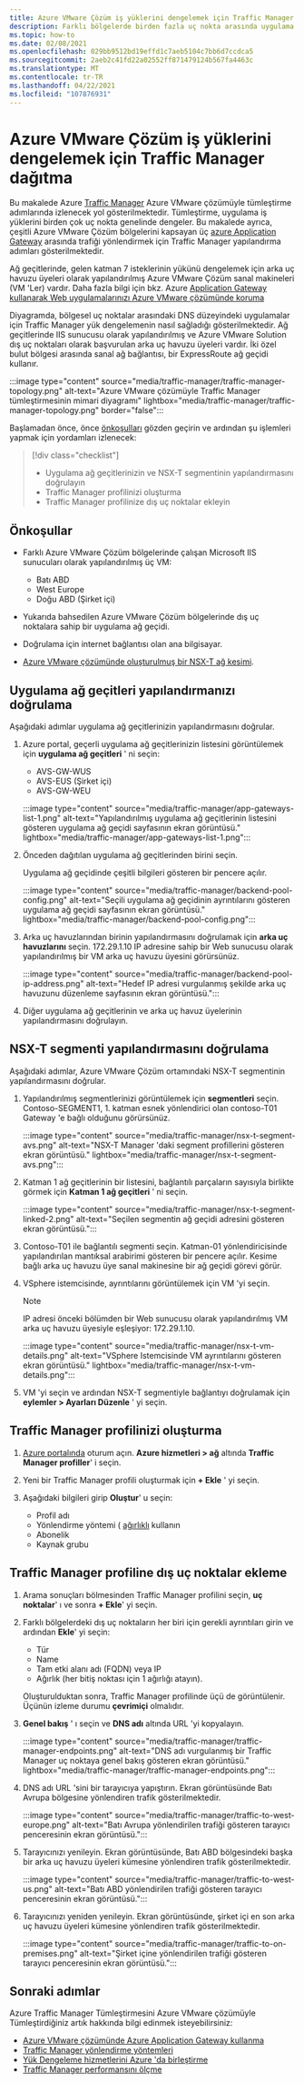 ```yaml
---
title: Azure VMware Çözüm iş yüklerini dengelemek için Traffic Manager dağıtma
description: Farklı bölgelerde birden fazla uç nokta arasında uygulama iş yüklerini dengelemek için Traffic Manager Azure VMware çözümü ile tümleştirmeyi öğrenin.
ms.topic: how-to
ms.date: 02/08/2021
ms.openlocfilehash: 029bb9512bd19effd1c7aeb5104c7bb6d7ccdca5
ms.sourcegitcommit: 2aeb2c41fd22a02552ff871479124b567fa4463c
ms.translationtype: MT
ms.contentlocale: tr-TR
ms.lasthandoff: 04/22/2021
ms.locfileid: "107876931"
---
```

# <a name="deploy-traffic-manager-to-balance-azure-vmware-solution-workloads"></a>Azure VMware Çözüm iş yüklerini dengelemek için Traffic Manager dağıtma

Bu makalede Azure [Traffic Manager](../traffic-manager/traffic-manager-overview.md) Azure VMware çözümüyle tümleştirme adımlarında izlenecek yol gösterilmektedir. Tümleştirme, uygulama iş yüklerini birden çok uç nokta genelinde dengeler. Bu makalede ayrıca, çeşitli Azure VMware Çözüm bölgelerini kapsayan üç [azure Application Gateway](../application-gateway/overview.md) arasında trafiği yönlendirmek için Traffic Manager yapılandırma adımları gösterilmektedir. 

Ağ geçitlerinde, gelen katman 7 isteklerinin yükünü dengelemek için arka uç havuzu üyeleri olarak yapılandırılmış Azure VMware Çözüm sanal makineleri (VM 'Ler) vardır. Daha fazla bilgi için bkz. Azure [Application Gateway kullanarak Web uygulamalarınızı Azure VMware çözümünde koruma](protect-azure-vmware-solution-with-application-gateway.md)

Diyagramda, bölgesel uç noktalar arasındaki DNS düzeyindeki uygulamalar için Traffic Manager yük dengelemenin nasıl sağladığı gösterilmektedir. Ağ geçitlerinde IIS sunucusu olarak yapılandırılmış ve Azure VMware Solution dış uç noktaları olarak başvurulan arka uç havuzu üyeleri vardır. İki özel bulut bölgesi arasında sanal ağ bağlantısı, bir ExpressRoute ağ geçidi kullanır.   

:::image type="content" source="media/traffic-manager/traffic-manager-topology.png" alt-text="Azure VMware çözümüyle Traffic Manager tümleştirmesinin mimari diyagramı" lightbox="media/traffic-manager/traffic-manager-topology.png" border="false":::

Başlamadan önce, önce [önkoşulları](#prerequisites) gözden geçirin ve ardından şu işlemleri yapmak için yordamları izlenecek:

> [!div class="checklist"]
> * Uygulama ağ geçitlerinizin ve NSX-T segmentinin yapılandırmasını doğrulayın
> * Traffic Manager profilinizi oluşturma
> * Traffic Manager profilinize dış uç noktalar ekleyin

## <a name="prerequisites"></a>Önkoşullar

- Farklı Azure VMware Çözüm bölgelerinde çalışan Microsoft IIS sunucuları olarak yapılandırılmış üç VM: 
   - Batı ABD
   - West Europe
   - Doğu ABD (Şirket içi) 

- Yukarıda bahsedilen Azure VMware Çözüm bölgelerinde dış uç noktalara sahip bir uygulama ağ geçidi.

- Doğrulama için internet bağlantısı olan ana bilgisayar. 

- [Azure VMware çözümünde oluşturulmuş bir NSX-T ağ kesimi](tutorial-nsx-t-network-segment.md).

## <a name="verify-your-application-gateways-configuration"></a>Uygulama ağ geçitleri yapılandırmanızı doğrulama

Aşağıdaki adımlar uygulama ağ geçitlerinizin yapılandırmasını doğrular.

1. Azure portal, geçerli uygulama ağ geçitlerinizin listesini görüntülemek için **uygulama ağ geçitleri** ' ni seçin:

   - AVS-GW-WUS
   - AVS-EUS (Şirket içi)
   - AVS-GW-WEU

   :::image type="content" source="media/traffic-manager/app-gateways-list-1.png" alt-text="Yapılandırılmış uygulama ağ geçitlerinin listesini gösteren uygulama ağ geçidi sayfasının ekran görüntüsü." lightbox="media/traffic-manager/app-gateways-list-1.png":::

1. Önceden dağıtılan uygulama ağ geçitlerinden birini seçin. 

   Uygulama ağ geçidinde çeşitli bilgileri gösteren bir pencere açılır. 

   :::image type="content" source="media/traffic-manager/backend-pool-config.png" alt-text="Seçili uygulama ağ geçidinin ayrıntılarını gösteren uygulama ağ geçidi sayfasının ekran görüntüsü." lightbox="media/traffic-manager/backend-pool-config.png":::

1. Arka uç havuzlarından birinin yapılandırmasını doğrulamak için **arka uç havuzlarını** seçin. 172.29.1.10 IP adresine sahip bir Web sunucusu olarak yapılandırılmış bir VM arka uç havuzu üyesini görürsünüz.
 
   :::image type="content" source="media/traffic-manager/backend-pool-ip-address.png" alt-text="Hedef IP adresi vurgulanmış şekilde arka uç havuzunu düzenleme sayfasının ekran görüntüsü.":::

1. Diğer uygulama ağ geçitlerinin ve arka uç havuz üyelerinin yapılandırmasını doğrulayın. 

## <a name="verify-the-nsx-t-segment-configuration"></a>NSX-T segmenti yapılandırmasını doğrulama

Aşağıdaki adımlar, Azure VMware Çözüm ortamındaki NSX-T segmentinin yapılandırmasını doğrular.

1. Yapılandırılmış segmentlerinizi görüntülemek için **segmentleri** seçin.  Contoso-SEGMENT1, 1. katman esnek yönlendirici olan contoso-T01 Gateway 'e bağlı olduğunu görürsünüz.

   :::image type="content" source="media/traffic-manager/nsx-t-segment-avs.png" alt-text="NSX-T Manager 'daki segment profillerini gösteren ekran görüntüsü." lightbox="media/traffic-manager/nsx-t-segment-avs.png":::    

1. Katman 1 ağ geçitlerinin bir listesini, bağlantılı parçaların sayısıyla birlikte görmek için **Katman 1 ağ geçitleri** ' ni seçin. 

   :::image type="content" source="media/traffic-manager/nsx-t-segment-linked-2.png" alt-text="Seçilen segmentin ağ geçidi adresini gösteren ekran görüntüsü.":::    

1. Contoso-T01 ile bağlantılı segmenti seçin. Katman-01 yönlendiricisinde yapılandırılan mantıksal arabirimi gösteren bir pencere açılır. Kesime bağlı arka uç havuzu üye sanal makinesine bir ağ geçidi görevi görür.

1. VSphere istemcisinde, ayrıntılarını görüntülemek için VM 'yi seçin. 

   >[!NOTE]
   >IP adresi önceki bölümden bir Web sunucusu olarak yapılandırılmış VM arka uç havuzu üyesiyle eşleşiyor: 172.29.1.10.

   :::image type="content" source="media/traffic-manager/nsx-t-vm-details.png" alt-text="VSphere Istemcisinde VM ayrıntılarını gösteren ekran görüntüsü." lightbox="media/traffic-manager/nsx-t-vm-details.png":::    

4. VM 'yi seçin ve ardından NSX-T segmentiyle bağlantıyı doğrulamak için **eylemler > Ayarları Düzenle** ' yi seçin.

## <a name="create-your-traffic-manager-profile"></a>Traffic Manager profilinizi oluşturma

1. [Azure portalında](https://rc.portal.azure.com/#home) oturum açın. **Azure hizmetleri > ağ** altında **Traffic Manager profiller**' i seçin.

2. Yeni bir Traffic Manager profili oluşturmak için **+ Ekle** ' yi seçin.
 
3. Aşağıdaki bilgileri girip **Oluştur**' u seçin:

   - Profil adı
   - Yönlendirme yöntemi ( [ağırlıklı](../traffic-manager/traffic-manager-routing-methods.md) kullanın
   - Abonelik
   - Kaynak grubu

## <a name="add-external-endpoints-into-the-traffic-manager-profile"></a>Traffic Manager profiline dış uç noktalar ekleme

1. Arama sonuçları bölmesinden Traffic Manager profilini seçin, **uç noktalar**' ı ve sonra **+ Ekle**' yi seçin.

1. Farklı bölgelerdeki dış uç noktaların her biri için gerekli ayrıntıları girin ve ardından **Ekle**' yi seçin: 
   - Tür
   - Name
   - Tam etki alanı adı (FQDN) veya IP
   - Ağırlık (her bitiş noktası için 1 ağırlığı atayın). 

   Oluşturulduktan sonra, Traffic Manager profilinde üçü de görüntülenir. Üçünün izleme durumu **çevrimiçi** olmalıdır.

3. **Genel bakış** ' ı seçin ve **DNS adı** altında URL 'yi kopyalayın.

   :::image type="content" source="media/traffic-manager/traffic-manager-endpoints.png" alt-text="DNS adı vurgulanmış bir Traffic Manager uç noktaya genel bakış gösteren ekran görüntüsü." lightbox="media/traffic-manager/traffic-manager-endpoints.png"::: 

4. DNS adı URL 'sini bir tarayıcıya yapıştırın. Ekran görüntüsünde Batı Avrupa bölgesine yönlendiren trafik gösterilmektedir.

   :::image type="content" source="media/traffic-manager/traffic-to-west-europe.png" alt-text="Batı Avrupa yönlendirilen trafiği gösteren tarayıcı penceresinin ekran görüntüsü."::: 

5. Tarayıcınızı yenileyin. Ekran görüntüsünde, Batı ABD bölgesindeki başka bir arka uç havuzu üyeleri kümesine yönlendiren trafik gösterilmektedir.

   :::image type="content" source="media/traffic-manager/traffic-to-west-us.png" alt-text="Batı ABD yönlendirilen trafiği gösteren tarayıcı penceresinin ekran görüntüsü."::: 

6. Tarayıcınızı yeniden yenileyin. Ekran görüntüsünde, şirket içi en son arka uç havuzu üyeleri kümesine yönlendiren trafik gösterilmektedir.

   :::image type="content" source="media/traffic-manager/traffic-to-on-premises.png" alt-text="Şirket içine yönlendirilen trafiği gösteren tarayıcı penceresinin ekran görüntüsü.":::

## <a name="next-steps"></a>Sonraki adımlar

Azure Traffic Manager Tümleştirmesini Azure VMware çözümüyle Tümleştirdiğiniz artık hakkında bilgi edinmek isteyebilirsiniz:

- [Azure VMware çözümünde Azure Application Gateway kullanma](protect-azure-vmware-solution-with-application-gateway.md)
- [Traffic Manager yönlendirme yöntemleri](../traffic-manager/traffic-manager-routing-methods.md)
- [Yük Dengeleme hizmetlerini Azure 'da birleştirme](../traffic-manager/traffic-manager-load-balancing-azure.md)
- [Traffic Manager performansını ölçme](../traffic-manager/traffic-manager-performance-considerations.md)
